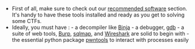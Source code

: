 - First of all, make sure to check out our [recommended software](https://ctf101.org/faq/recommended-software/) section. It's handy to have these tools installed and ready as you get to solving some CTFs.
- Ideally, you must have : - a decompiler like [Binja](https://binary.ninja/) - a debugger, [gdb](https://www.sourceware.org/gdb/) - a suite of web tools, [Burp](https://portswigger.net/burp/communitydownload), [sqlmap](https://sqlmap.org/), and [Wireshark](https://www.wireshark.org/download.html) are solid to begin with - the essential python package [pwntools](https://docs.pwntools.com/en/stable/install.html) to interact with processes easily